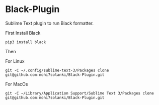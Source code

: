 # Black-Plugin
Sublime Text plugin to run Black formatter.

First Install Black

```
pip3 install black
```
Then

For Linux

```
git -C ~/.config/sublime-text-3/Packages clone git@github.com:mohi7solanki/Black-Plugin.git
```

For MacOs

```
git -C ~/Library/Application Support/Sublime Text 3/Packages clone git@github.com:mohi7solanki/Black-Plugin.git
```
